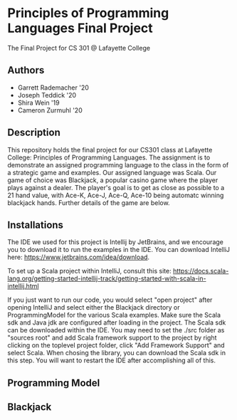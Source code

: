# Principles of Programming Languages Final Project
The Final Project for CS 301 @ Lafayette College
## Authors
  * Garrett Rademacher '20
  * Joseph Teddick     '20
  * Shira Wein         '19
  * Cameron Zurmuhl    '20

## Description
This repository holds the final project for our CS301 class at Lafayette College: Principles of Programming Languages. The assignment is to
demonstrate an assigned programming language to the class in the form of a strategic game and examples. Our assigned language was Scala. Our game of choice was Blackjack, a popular casino game where the player plays against a dealer. The player's goal is to get as close as possible to a 21 hand value, with Ace-K, Ace-J, Ace-Q, Ace-10 being automatc winning blackjack hands. Further details of the game are below.

## Installations
The IDE we used for this project is Intellij by JetBrains, and we encourage you to download it to run the examples in the IDE.
You can download IntelliJ here: https://www.jetbrains.com/idea/download. 

To set up a Scala project within IntelliJ, consult this site: https://docs.scala-lang.org/getting-started-intellij-track/getting-started-with-scala-in-intellij.html

If you just want to run our code, you would select "open project" after opening IntelliJ and select either the Blackjack directory or ProgrammingModel for the various Scala examples. Make sure the Scala sdk and Java jdk are configured after loading in the project. The Scala sdk can be downloaded within the IDE. You may need to set the ./src folder as "sources root" and add Scala framework support to the project by right clicking on the toplevel project folder, click "Add Framework Support" and select Scala. When chosing the library, you can download the Scala sdk in this step. You will want to restart the IDE after accomplishing all of this.

## Programming Model


## Blackjack


